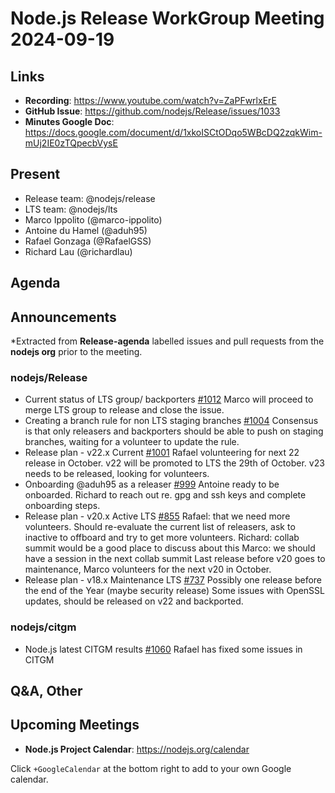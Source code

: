 # Node.js  Release WorkGroup Meeting 2024-09-19

## Links

* **Recording**: https://www.youtube.com/watch?v=ZaPFwrlxErE 
* **GitHub Issue**: <https://github.com/nodejs/Release/issues/1033>
* **Minutes Google Doc**: <https://docs.google.com/document/d/1xkoISCtODqo5WBcDQ2zqkWim-mUj2IE0zTQpecbVysE>

## Present

* Release team: @nodejs/release
* LTS team: @nodejs/lts
* Marco Ippolito (@marco-ippolito)
* Antoine du Hamel (@aduh95)
* Rafael Gonzaga (@RafaelGSS)
* Richard Lau (@richardlau)

## Agenda

## Announcements

*Extracted from **Release-agenda** labelled issues and pull requests from the **nodejs org** prior to the meeting.

### nodejs/Release

* Current status of LTS group/ backporters [#1012](https://github.com/nodejs/Release/issues/1012)
 Marco will proceed to merge LTS group to release and close the issue.
* Creating a branch rule for non LTS staging branches [#1004](https://github.com/nodejs/Release/issues/1004)
Consensus is that only releasers and backporters should be able to push on staging branches, waiting for a volunteer to update the rule.
* Release plan - v22.x Current [#1001](https://github.com/nodejs/Release/issues/1001)
Rafael volunteering for next 22 release in October.
v22 will be promoted to LTS the 29th of October.
v23 needs to be released, looking for volunteers.
* Onboarding @aduh95 as a releaser [#999](https://github.com/nodejs/Release/issues/999)
Antoine ready to be onboarded.
Richard to reach out re. gpg and ssh keys and complete onboarding steps.
* Release plan - v20.x Active LTS [#855](https://github.com/nodejs/Release/issues/855)
Rafael: that we need more volunteers. Should re-evaluate the current list of releasers, ask to inactive to offboard and try to get more volunteers.
Richard: collab summit would be a good place to discuss about this
Marco: we should have a session in the next collab summit
Last release before v20 goes to maintenance, Marco volunteers for the next v20 in October.
* Release plan - v18.x Maintenance LTS [#737](https://github.com/nodejs/Release/issues/737)
Possibly one release before the end of the Year (maybe security release)
Some issues with OpenSSL updates, should be released on v22 and backported.

### nodejs/citgm

* Node.js latest CITGM results [#1060](https://github.com/nodejs/citgm/issues/1060)
 Rafael has fixed some issues in CITGM

## Q&A, Other

## Upcoming Meetings

* **Node.js Project Calendar**: <https://nodejs.org/calendar>

Click `+GoogleCalendar` at the bottom right to add to your own Google calendar.
